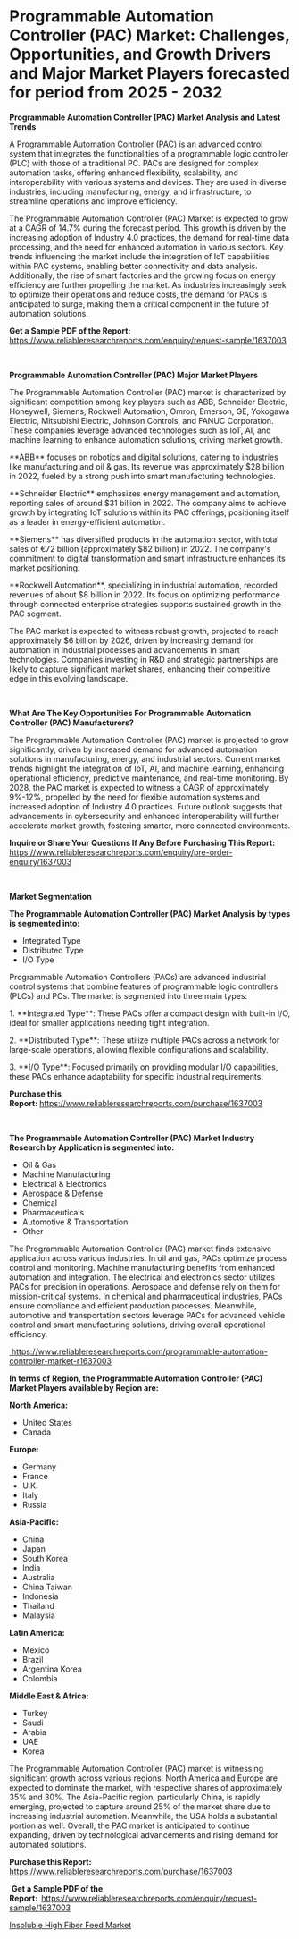 <p><h1>Programmable Automation Controller (PAC) Market: Challenges, Opportunities, and Growth Drivers and Major Market Players forecasted for period from 2025 - 2032</h1></p><p><strong>Programmable Automation Controller (PAC) Market Analysis and Latest Trends</strong></p>
<p><p>A Programmable Automation Controller (PAC) is an advanced control system that integrates the functionalities of a programmable logic controller (PLC) with those of a traditional PC. PACs are designed for complex automation tasks, offering enhanced flexibility, scalability, and interoperability with various systems and devices. They are used in diverse industries, including manufacturing, energy, and infrastructure, to streamline operations and improve efficiency.</p><p>The Programmable Automation Controller (PAC) Market is expected to grow at a CAGR of 14.7% during the forecast period. This growth is driven by the increasing adoption of Industry 4.0 practices, the demand for real-time data processing, and the need for enhanced automation in various sectors. Key trends influencing the market include the integration of IoT capabilities within PAC systems, enabling better connectivity and data analysis. Additionally, the rise of smart factories and the growing focus on energy efficiency are further propelling the market. As industries increasingly seek to optimize their operations and reduce costs, the demand for PACs is anticipated to surge, making them a critical component in the future of automation solutions.</p></p>
<p><strong>Get a Sample PDF of the Report:&nbsp;</strong> <a href="https://www.reliableresearchreports.com/enquiry/request-sample/1637003?utm_campaign=3313&utm_medium=2&utm_source=Github&utm_content=ia&utm_term=23032025&utm_id=programmable-automation-controller-pac">https://www.reliableresearchreports.com/enquiry/request-sample/1637003</a></p>
<p>&nbsp;</p>
<p><strong>Programmable Automation Controller (PAC) Major Market Players</strong></p>
<p><p>The Programmable Automation Controller (PAC) market is characterized by significant competition among key players such as ABB, Schneider Electric, Honeywell, Siemens, Rockwell Automation, Omron, Emerson, GE, Yokogawa Electric, Mitsubishi Electric, Johnson Controls, and FANUC Corporation. These companies leverage advanced technologies such as IoT, AI, and machine learning to enhance automation solutions, driving market growth.</p><p>**ABB** focuses on robotics and digital solutions, catering to industries like manufacturing and oil & gas. Its revenue was approximately $28 billion in 2022, fueled by a strong push into smart manufacturing technologies.</p><p>**Schneider Electric** emphasizes energy management and automation, reporting sales of around $31 billion in 2022. The company aims to achieve growth by integrating IoT solutions within its PAC offerings, positioning itself as a leader in energy-efficient automation.</p><p>**Siemens** has diversified products in the automation sector, with total sales of €72 billion (approximately $82 billion) in 2022. The company's commitment to digital transformation and smart infrastructure enhances its market positioning.</p><p>**Rockwell Automation**, specializing in industrial automation, recorded revenues of about $8 billion in 2022. Its focus on optimizing performance through connected enterprise strategies supports sustained growth in the PAC segment.</p><p>The PAC market is expected to witness robust growth, projected to reach approximately $6 billion by 2026, driven by increasing demand for automation in industrial processes and advancements in smart technologies. Companies investing in R&D and strategic partnerships are likely to capture significant market shares, enhancing their competitive edge in this evolving landscape.</p></p>
<p>&nbsp;</p>
<p><strong>What Are The Key Opportunities For Programmable Automation Controller (PAC) Manufacturers?</strong></p>
<p><p>The Programmable Automation Controller (PAC) market is projected to grow significantly, driven by increased demand for advanced automation solutions in manufacturing, energy, and industrial sectors. Current market trends highlight the integration of IoT, AI, and machine learning, enhancing operational efficiency, predictive maintenance, and real-time monitoring. By 2028, the PAC market is expected to witness a CAGR of approximately 9%-12%, propelled by the need for flexible automation systems and increased adoption of Industry 4.0 practices. Future outlook suggests that advancements in cybersecurity and enhanced interoperability will further accelerate market growth, fostering smarter, more connected environments.</p></p>
<p><strong>Inquire or Share Your Questions If Any Before Purchasing This Report:</strong> <a href="https://www.reliableresearchreports.com/enquiry/pre-order-enquiry/1637003?utm_campaign=3313&utm_medium=2&utm_source=Github&utm_content=ia&utm_term=23032025&utm_id=programmable-automation-controller-pac">https://www.reliableresearchreports.com/enquiry/pre-order-enquiry/1637003</a></p>
<p>&nbsp;</p>
<p><strong>Market Segmentation</strong></p>
<p><strong>The Programmable Automation Controller (PAC) Market Analysis by types is segmented into:</strong></p>
<p><ul><li>Integrated Type</li><li>Distributed Type</li><li>I/O Type</li></ul></p>
<p><p>Programmable Automation Controllers (PACs) are advanced industrial control systems that combine features of programmable logic controllers (PLCs) and PCs. The market is segmented into three main types: </p><p>1. **Integrated Type**: These PACs offer a compact design with built-in I/O, ideal for smaller applications needing tight integration. </p><p>2. **Distributed Type**: These utilize multiple PACs across a network for large-scale operations, allowing flexible configurations and scalability. </p><p>3. **I/O Type**: Focused primarily on providing modular I/O capabilities, these PACs enhance adaptability for specific industrial requirements.</p></p>
<p><strong>Purchase this Report:&nbsp;</strong><a href="https://www.reliableresearchreports.com/purchase/1637003?utm_campaign=3313&utm_medium=2&utm_source=Github&utm_content=ia&utm_term=23032025&utm_id=programmable-automation-controller-pac">https://www.reliableresearchreports.com/purchase/1637003</a></p>
<p>&nbsp;</p>
<p><strong>The Programmable Automation Controller (PAC) Market Industry Research by Application is segmented into:</strong></p>
<p><ul><li>Oil & Gas</li><li>Machine Manufacturing</li><li>Electrical & Electronics</li><li>Aerospace & Defense</li><li>Chemical</li><li>Pharmaceuticals</li><li>Automotive & Transportation</li><li>Other</li></ul></p>
<p><p>The Programmable Automation Controller (PAC) market finds extensive application across various industries. In oil and gas, PACs optimize process control and monitoring. Machine manufacturing benefits from enhanced automation and integration. The electrical and electronics sector utilizes PACs for precision in operations. Aerospace and defense rely on them for mission-critical systems. In chemical and pharmaceutical industries, PACs ensure compliance and efficient production processes. Meanwhile, automotive and transportation sectors leverage PACs for advanced vehicle control and smart manufacturing solutions, driving overall operational efficiency.</p></p>
<p><a href="https://www.reliableresearchreports.com/programmable-automation-controller-market-r1637003?utm_campaign=3313&utm_medium=2&utm_source=Github&utm_content=ia&utm_term=23032025&utm_id=programmable-automation-controller-pac">&nbsp;https://www.reliableresearchreports.com/programmable-automation-controller-market-r1637003</a></p>
<p><strong>In terms of Region, the Programmable Automation Controller (PAC) Market Players available by Region are:</strong></p>
<p>
    <p> <strong> North America: </strong>
        <ul>
            <li>United States</li>
            <li>Canada</li>
        </ul>
        </p> 
    <p> <strong> Europe: </strong>
        <ul>
            <li>Germany</li>
            <li>France</li>
            <li>U.K.</li>
            <li>Italy</li>
            <li>Russia</li>
        </ul>
        </p> 
    <p> <strong> Asia-Pacific: </strong>
        <ul>
            <li>China</li>
            <li>Japan</li>
            <li>South Korea</li>
            <li>India</li>
            <li>Australia</li>
            <li>China Taiwan</li>
            <li>Indonesia</li>
            <li>Thailand</li>
            <li>Malaysia</li>
        </ul>
        </p> 
    <p> <strong> Latin America: </strong>
        <ul>
            <li>Mexico</li>
            <li>Brazil</li>
            <li>Argentina Korea</li>
            <li>Colombia</li>
        </ul>
        </p> 
    <p> <strong> Middle East & Africa: </strong>
        <ul>
            <li>Turkey</li>
            <li>Saudi</li>
            <li>Arabia</li>
            <li>UAE</li>
            <li>Korea</li>
        </ul>
    </p>
    </p>
<p><p>The Programmable Automation Controller (PAC) market is witnessing significant growth across various regions. North America and Europe are expected to dominate the market, with respective shares of approximately 35% and 30%. The Asia-Pacific region, particularly China, is rapidly emerging, projected to capture around 25% of the market share due to increasing industrial automation. Meanwhile, the USA holds a substantial portion as well. Overall, the PAC market is anticipated to continue expanding, driven by technological advancements and rising demand for automated solutions.</p></p>
<p><strong>Purchase this Report: </strong><a href="https://www.reliableresearchreports.com/purchase/1637003?utm_campaign=3313&utm_medium=2&utm_source=Github&utm_content=ia&utm_term=23032025&utm_id=programmable-automation-controller-pac">https://www.reliableresearchreports.com/purchase/1637003</a></p>
<p>&nbsp;<strong>Get a Sample PDF of the Report:&nbsp;&nbsp;</strong><a href="https://www.reliableresearchreports.com/enquiry/request-sample/1637003?utm_campaign=3313&utm_medium=2&utm_source=Github&utm_content=ia&utm_term=23032025&utm_id=programmable-automation-controller-pac">https://www.reliableresearchreports.com/enquiry/request-sample/1637003</a></p>
<p><strong></strong></p>
<p><p><a href="https://github.com/alidibashagh/Market-Research-Report-List-1/blob/main/insoluble-high-fiber-feed-market.md?utm_campaign=3313&utm_medium=2&utm_source=Github&utm_content=ia&utm_term=23032025&utm_id=programmable-automation-controller-pac">Insoluble High Fiber Feed Market</a></p></p>